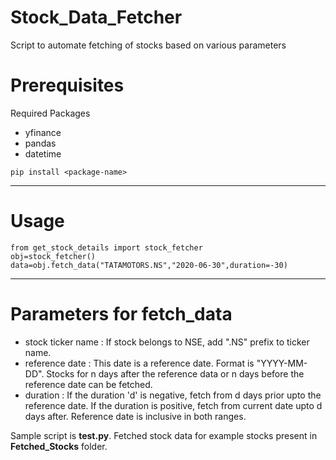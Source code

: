 # Stock_Data_Fetcher
Script to automate fetching of stocks based on various parameters

# Prerequisites
Required Packages
* yfinance
* pandas
* datetime

```
pip install <package-name>
```

<hr>

# Usage 
```
from get_stock_details import stock_fetcher
obj=stock_fetcher()
data=obj.fetch_data("TATAMOTORS.NS","2020-06-30",duration=-30)
```

<hr>

# Parameters for fetch_data
* stock ticker name : If stock belongs to NSE, add ".NS" prefix to ticker name.
* reference date : This date is a reference date. Format is "YYYY-MM-DD". Stocks for n days after the reference data or n days before the reference date can be fetched.
* duration : If the duration 'd' is negative, fetch from d days prior upto the reference date. If the duration is positive, fetch from current date upto d days after. Reference date is inclusive in both ranges.


Sample script is **test.py**. 
Fetched stock data for example stocks present in **Fetched_Stocks** folder.

